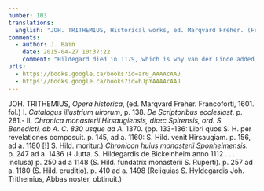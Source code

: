 ```yaml
---
number: 103
translations:
  English: "JOH. TRITHEMIUS, Historical works, ed. Marqvard Freher. (Frankfurt, 1601. Subsequent editions) Vol I: Catalogue of famous men, p. 138. Concerning ecclesiastical writers p. 281. Vol. II: Chronicle of the monastery of Hirsau, in the diocese of Speyer, order of St. Benedict, from 830 AD up until 1370 (pp. 133-136: The Books which St. Hildegard composed through revelations; p. 145, at the year 1160: St. Hildegard comes to Hirsau; p. 156, at the year 1180 [!]: St. Hildegard dies.) Chronicle of the monastery of Sponheim. p. 247 at the year 1136 (Jutta died. St. Hildegard of Böckelheim enclosed in the year 1112); p. 250 at the year 1148 (St. Hildegard foundress of the monastery of St. Rupert); p. 257 at the year 1180: (St. Hildegard's wisdom); p. 410 at the year 1498 (our Abbot, Joh. Trithemius obtained the relics of St. Hildegard.) [Trans. J. Bain]"
comments:
  - author: J. Bain
    date: 2015-04-27 10:37:22
    comment: "Hildegard died in 1179, which is why van der Linde added an exclamation mark after \"1180\". The first link is to Volume I of the <em>Opera historica</em> (including the references to p.138 and 281), and the second link is to Volume II (including the page references to pp.133-136, 145, 156, 247, 250, 257 and 410). "
urls:
  - https://books.google.ca/books?id=ar0_AAAAcAAJ
  - https://books.google.ca/books?id=bJpYAAAAcAAJ 
---
```


JOH. TRITHEMIUS, <em>Opera historica</em>, (ed. Marqvard Freher. Francoforti, 1601. fol.) I. <em>Catalogus illustrium uirorum</em>, p. 138. <em>De Scriptoribus ecclesiast</em>. p. 281.- II. <em>Chronica monasterii Hirsaugiensis, diœc.Spirensis, ord. S. Benedicti, ab A. C. 830 usque ad A.</em> 1370. (pp. 133-136: Libri quos S. H. per revelationes composuit. p. 145, ad a. 1160: S. Hild. venit Hirsaugiam. p. 156, ad a. 1180 [!] S. Hild. moritur.) <em>Chronicon huius monasterii Sponheimensis</em>. p. 247 ad a. 1436 (‡ Jutta. S. Hildegardis de Bickelnheim anno 1112 . . . inclusa) p. 250 ad a 1148 (S. Hild. fundatrix monasterii S. Ruperti). p. 257 ad a. 1180 (S. Hild. eruditio). p. 410 ad a. 1498 (Reliquias S. Hyldegardis Joh. Trithemius, Abbas noster, obtinuit.)
